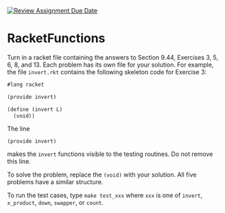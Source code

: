 [![Review Assignment Due Date](https://classroom.github.com/assets/deadline-readme-button-24ddc0f5d75046c5622901739e7c5dd533143b0c8e959d652212380cedb1ea36.svg)](https://classroom.github.com/a/LQIepVNs)
# RacketFunctions

Turn in a racket file containing the answers to Section 9.44, Exercises 3, 5, 6, 8, and 13. Each problem has its own file for your solution. For example, the file `invert.rkt` contains the following skeleton code for Exercise 3:

```scheme
#lang racket

(provide invert)

(define (invert L)
  (void))
  ```

The line

`(provide invert)`

makes the `invert` functions visible to the testing routines. Do not remove this line.

To solve the problem, replace the `(void)` with your solution. All five problems have a similar structure. 

To run the test cases, type `make test_xxx` where `xxx` is one of `invert`, `x_product`, `down`, `swapper`, or `count`.